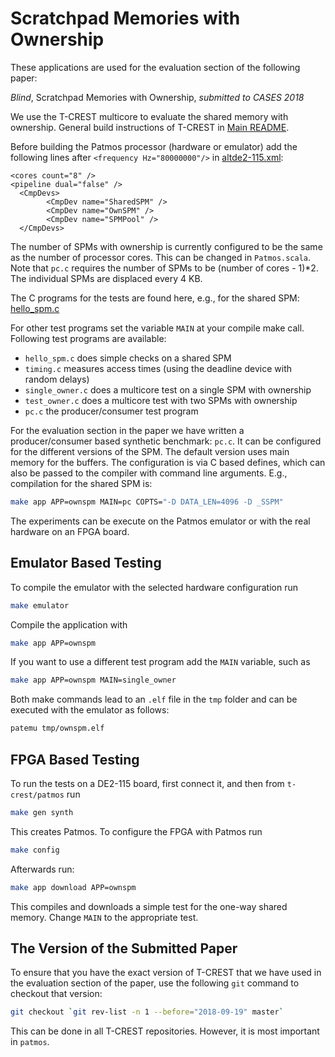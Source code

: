 # Scratchpad Memories with Ownership

These applications are used for the evaluation section of the following paper:

<!---
Martin Schoeberl, Oktay Baris, Torur Biskopsto Strom, and Jens Sparso,
--->
*Blind*, Scratchpad Memories with Ownership, *submitted to CASES 2018*


We use the T-CREST multicore to evaluate the shared memory with ownership.
General build instructions of T-CREST in [Main README](../../../README.md).

Before building the Patmos processor (hardware or emulator) add the following lines after `<frequency Hz="80000000"/>` in 
[altde2-115.xml](../../../hardware/config/altde2-115.xml):
```
<cores count="8" />
<pipeline dual="false" />
  <CmpDevs>
		<CmpDev name="SharedSPM" />
		<CmpDev name="OwnSPM" />
		<CmpDev name="SPMPool" />
  </CmpDevs>
```

The number of SPMs with ownership
is currently configured to be the same as the number of processor cores.
This can be changed in `Patmos.scala`. Note that `pc.c` requires
the number of SPMs to be (number of cores - 1)*2.
The individual SPMs are displaced every 4 KB.

The C programs for the tests are found here, e.g., for the shared SPM: 
[hello_spm.c](hello_spm.c)

For other test programs set the variable `MAIN` at your compile make call.
Following test programs are available:

 * `hello_spm.c` does simple checks on a shared SPM
 * `timing.c` measures access times (using the deadline device with random delays)
 * `single_owner.c` does a multicore test on a single SPM with ownership
 * `test_owner.c` does a multicore test with two SPMs with ownership
 * `pc.c` the producer/consumer test program

For the evaluation section in the paper we have written a producer/consumer
based synthetic benchmark: `pc.c`. It can be configured for the different
versions of the SPM. The default version uses main memory for the buffers.
The configuration is via C based defines, which can also be passed to the
compiler with command line arguments. E.g., compilation for the shared SPM
is:

```bash
make app APP=ownspm MAIN=pc COPTS="-D DATA_LEN=4096 -D _SSPM"
```

The experiments can be execute on the Patmos emulator or with the real
hardware on an FPGA board.

## Emulator Based Testing

To compile the emulator with the selected hardware configuration run

```bash
make emulator
```

Compile the application with

```bash
make app APP=ownspm 
```

If you want to use a different test program add the `MAIN` variable, such as

```bash
make app APP=ownspm MAIN=single_owner 
```

Both make commands lead to an `.elf` file in the `tmp` folder and can be
executed with the emulator as follows:

```bash
patemu tmp/ownspm.elf
```

## FPGA Based Testing

To run the tests on a DE2-115 board, first connect it, 
and then from `t-crest/patmos` run 
```bash
make gen synth
```
This creates Patmos. To configure the FPGA with Patmos run
```bash
make config
```
Afterwards run:
```bash
make app download APP=ownspm 
```

This compiles and downloads a simple test for the one-way shared memory.
Change `MAIN` to the appropriate test.


## The Version of the Submitted Paper

To ensure that you have the exact version of T-CREST that we have used in the
evaluation section of the paper, use the following `git` command to checkout that version:

```bash
git checkout `git rev-list -n 1 --before="2018-09-19" master`
```

This can be done in all T-CREST repositories. However, it is most important
in `patmos`.
